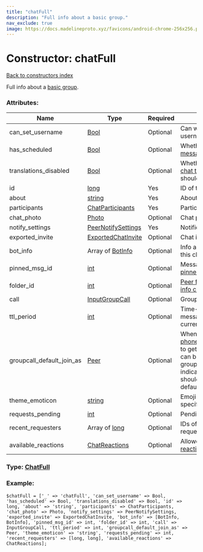 ```yaml
---
title: "chatFull"
description: "Full info about a basic group."
nav_exclude: true
image: https://docs.madelineproto.xyz/favicons/android-chrome-256x256.png
---
```

# Constructor: chatFull  
[Back to constructors index](/API_docs/constructors/index.html)



Full info about a [basic group](https://core.telegram.org/api/channel#basic-groups).

### Attributes:

| Name     |    Type       | Required | Description |
|----------|---------------|----------|-------------|
|can\_set\_username|[Bool](/API_docs/types/Bool.html) | Optional|Can we change the username of this chat|
|has\_scheduled|[Bool](/API_docs/types/Bool.html) | Optional|Whether [scheduled messages](https://core.telegram.org/api/scheduled-messages) are available|
|translations\_disabled|[Bool](/API_docs/types/Bool.html) | Optional|Whether the [real-time chat translation popup](https://core.telegram.org/api/translation) should be hidden.|
|id|[long](/API_docs/types/long.html) | Yes|ID of the chat|
|about|[string](/API_docs/types/string.html) | Yes|About string for this chat|
|participants|[ChatParticipants](/API_docs/types/ChatParticipants.html) | Yes|Participant list|
|chat\_photo|[Photo](/API_docs/types/Photo.html) | Optional|Chat photo|
|notify\_settings|[PeerNotifySettings](/API_docs/types/PeerNotifySettings.html) | Yes|Notification settings|
|exported\_invite|[ExportedChatInvite](/API_docs/types/ExportedChatInvite.html) | Optional|Chat invite|
|bot\_info|Array of [BotInfo](/API_docs/types/BotInfo.html) | Optional|Info about bots that are in this chat|
|pinned\_msg\_id|[int](/API_docs/types/int.html) | Optional|Message ID of the last [pinned message](https://core.telegram.org/api/pin)|
|folder\_id|[int](/API_docs/types/int.html) | Optional|[Peer folder ID, for more info click here](https://core.telegram.org/api/folders#peer-folders)|
|call|[InputGroupCall](/API_docs/types/InputGroupCall.html) | Optional|Group call information|
|ttl\_period|[int](/API_docs/types/int.html) | Optional|Time-To-Live of messages sent by the current user to this chat|
|groupcall\_default\_join\_as|[Peer](/API_docs/types/Peer.html) | Optional|When using [phone.getGroupCallJoinAs](../methods/phone.getGroupCallJoinAs.html) to get a list of peers that can be used to join a group call, this field indicates the peer that should be selected by default.|
|theme\_emoticon|[string](/API_docs/types/string.html) | Optional|Emoji representing a specific chat theme|
|requests\_pending|[int](/API_docs/types/int.html) | Optional|Pending [join requests »](https://core.telegram.org/api/invites#join-requests)|
|recent\_requesters|Array of [long](/API_docs/types/long.html) | Optional|IDs of users who requested to join recently|
|available\_reactions|[ChatReactions](/API_docs/types/ChatReactions.html) | Optional|Allowed [message reactions »](https://core.telegram.org/api/reactions)|



### Type: [ChatFull](/API_docs/types/ChatFull.html)


### Example:

```
$chatFull = ['_' => 'chatFull', 'can_set_username' => Bool, 'has_scheduled' => Bool, 'translations_disabled' => Bool, 'id' => long, 'about' => 'string', 'participants' => ChatParticipants, 'chat_photo' => Photo, 'notify_settings' => PeerNotifySettings, 'exported_invite' => ExportedChatInvite, 'bot_info' => [BotInfo, BotInfo], 'pinned_msg_id' => int, 'folder_id' => int, 'call' => InputGroupCall, 'ttl_period' => int, 'groupcall_default_join_as' => Peer, 'theme_emoticon' => 'string', 'requests_pending' => int, 'recent_requesters' => [long, long], 'available_reactions' => ChatReactions];
```  
